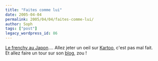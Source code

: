 ```yaml
---
title: "Faites comme lui"
date: 2005-04-04
permalink: 2005/04/04/faites-comme-lui/
author: Soph
tags: ["post"]
legacy_wordpress_id: 86
---
```


[Le frenchy au Japon](http://monblog.eric-laneige.com/index.php?2005/04/03/100-je-boycotte-google&amp;cos=1).... Allez jeter un oeil sur [Kartoo](http://www.kartoo.com), c'est pas mal fait.<br />
Et allez faire un tour sur son [blog](http://monblog.eric-laneige.com/index.php), zou&nbsp;!

<!-- excerpt -->
